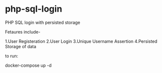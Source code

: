 # php-sql-login
PHP SQL login with persisted storage

Fetaures include-

1.User Registeration
2.User Login
3.Unique Username Assertion
4.Persisted Storage of data

to run:

docker-compose up -d


